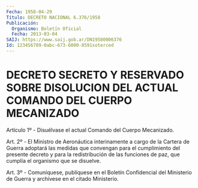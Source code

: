 ```yaml
---
Fecha: 1958-04-29
Título: DECRETO NACIONAL 6.376/1958
Publicación:
  Organismo: Boletín Oficial
  Fecha: 2013-03-04
SAIJ: https://www.saij.gob.ar/DN19580006376
Id: 123456789-0abc-673-6000-8591soterced
---
```

# DECRETO SECRETO Y RESERVADO SOBRE DISOLUCION DEL ACTUAL COMANDO DEL CUERPO MECANIZADO

<a id="1"></a>
Artículo 1º - Disuélvase el actual Comando del Cuerpo Mecanizado.

<a id="2"></a>
Art. 2º - El Ministro de Aeronáutica interinamente a cargo de la Cartera de Guerra adoptará las medidas que convengan para el cumplimiento del presente decreto y para la redistribución de las funciones de paz, que cumplía el organismo que se disuelve.

<a id="3"></a>
Art. 3º - Comuníquese, publíquese en el Boletín Confidencial del Ministerio de Guerra y archívese en el citado Ministerio.